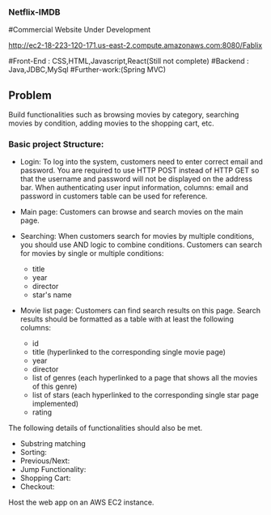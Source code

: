 ### Netflix-IMDB
#Commercial Website Under Development

http://ec2-18-223-120-171.us-east-2.compute.amazonaws.com:8080/Fablix

#Front-End : CSS,HTML,Javascript,React(Still not complete)
#Backend : Java,JDBC,MySql
#Further-work:(Spring MVC)

## Problem
Build functionalities such as browsing movies by category, searching movies by condition, adding movies to the shopping cart, etc. 

### Basic project Structure:
- Login: To log into the system, customers need to enter correct email and password. You are required to use HTTP POST instead of HTTP GET so that the username and password will not be displayed on the address bar. When authenticating user input information, columns: email and password in customers table can be used for reference.
- Main page: Customers can browse and search movies on the main page.
- Searching: When customers search for movies by multiple conditions, you should use AND logic to combine conditions. Customers can search for movies by single or multiple conditions:
	- title
	- year
	- director
	- star's name

- Movie list page: Customers can find search results on this page. Search results should be formatted as a table with at least the following columns:
	- id
	- title (hyperlinked to the corresponding single movie page)
	- year
	- director
	- list of genres (each hyperlinked to a page that shows all the movies of this genre)
	- list of stars (each hyperlinked to the corresponding single star page implemented)
	- rating

The following details of functionalities should also be met.
- Substring matching
- Sorting: 
- Previous/Next: 
- Jump Functionality:
- Shopping Cart:
- Checkout: 

Host the web app on an AWS EC2 instance.



